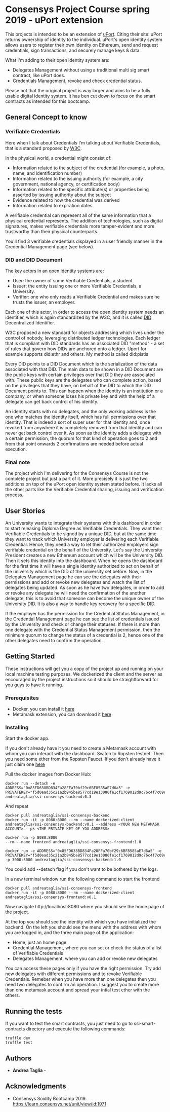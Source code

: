 # Consensys Project Course spring 2019 - uPort extension 

This projects is intended to be an extension of [uPort](https://www.uport.me). Citing their site: uPort returns ownership of identity to the individual. uPort's open identity system allows users to register their own identity on Ethereum, send and request credentials, sign transactions, and securely manage keys & data.

What I'm adding to their open identity system are:

- Delegates Management without using a traditional multi sig smart contract, like uPort does.
- Credentials Management, revoke and check credential status.

Please not that the original project is way larger and aims to be a fully usable digital identity system. It has ben cut down to focus on the smart contracts as intended for this bootcamp.

## General Concept to know

### Verifiable Credentials

Here when I talk about Credentials I'm talking about Verifiable Credentials, that is a standard proposed by [W3C](https://www.w3.org/TR/verifiable-claims-data-model/). 

In the physical world, a credential might consist of:

- Information related to the subject of the credential (for example, a photo, name, and identification number)
- Information related to the issuing authority (for example, a city government, national agency, or certification body)
- Information related to the specific attribute(s) or properties being asserted by issuing authority about the subject
- Evidence related to how the credential was derived
- Information related to expiration dates.

A verifiable credential can represent all of the same information that a physical credential represents. The addition of technologies, such as digital signatures, makes verifiable credentials more tamper-evident and more trustworthy than their physical counterparts. 

You'll find 3 verifiable credentials displayed in a user friendly manner in the Credential Management page (see below).

### DID and DID Document

The key actors in an open identity systems are:

- User: the owner of some Verifiable Credentials, a student.
- Issuer: the entity issuing one or more Verifiable Credentials, a University.
- Verifier: one who only reads a Verifiable Credential and makes sure he trusts the issuer, an employer.

Each one of this actor, in order to access the open identity system needs an identifier, which is again standardized by the W3C, and it is called [DID](https://w3c-ccg.github.io/did-spec/#did-documents) Decentralized Identifier.

W3C proposed a new standard for objects addressing which lives under the control of nobody, leveraging distributed ledger technologies. 
Each ledger that is compliant with DID standards has an associated DID "method" - a set of rules that govern how DIDs are anchored onto a ledger. Uport for example supports did:ethr and others. My method is called did:pistis

Every DID points to a DID Document which is the serialization of the data associated with that DID. The main data to be shown in a DID Document are the public keys with certain privileges over that DID they are associated with. These public keys are the delegates who can complete action, based on the privileges that they have, on behalf of the DID to which the DID Document points to. This can happen  when the identity is an institution or a company, or when someone loses his private key and with the help of a delegate can get back control of his identity. 

An identity starts with no delegates, and the only working address is the one who matches the identity itself, which has full permissions over that identity. That is indeed a sort of super user for that identity and, once revoked from anywhere it is completely removed from that identity and can never get back control over it. 
As soon as the identity adds a delegate with a certain permission, the quorum for that kind of operation goes to 2 and from that point onwards 2 confirmations are needed before actual execution.

### Final note

The project which I'm delivering for the Consensys Course is not the complete project but just a part of it. More precisely it is just the two additions on top of the uPort open identity system stated before. It lacks all the other parts like the Verifiable Credential sharing, issuing and verification process. 

## User Stories

An University wants to integrate their systems with this dashboard in order to start releasing Diploma Degree as Verifiable Credentials. They want their Verifiable Credentials to be signed by a unique DID, but at the same time they want to track which University employer is delivering each Verifiable Credential. Hence, they need a way to let their authorized employers sign verifiable credential on the behalf of the University.
Let's say the University President creates a new Ethereum account which will be the University DID. Then it sets this identity into the dashboard. When he opens the dashboard for the first time it will have a single identity authorized to act on behalf of the university which is the DID of the university set before. 
Now, in the Delegates Management page he can see the delegates with their permissions and add or revoke new delegates and watch the list of delegates being updated. As soon as he have two delegates, in order to add or revoke any delegate he will need the confirmation of the another delegate, this is to avoid that someone can become the unique owner of the University DID. It is also a way to handle key recovery for a specific DID.

If the employer has the permission for the Credential Status Management, in the Credential Management page he can see the list of credentials issued by the University and check or change their statuses. If there is more than one delegate with the Credential Status Management permission, then the minimum quorum to change the status of a credential is 2, hence one of the other delegates need to confirm the operation.

## Getting Started

These instructions will get you a copy of the project up and running on your local machine testing purposes. 
We dockerized the client and the server as encouraged by the project instructions so it should be straightforward for you guys to have it running.

### Prerequisites

- Docker, you can install it [here](https://www.docker.com/get-started)
- Metamask extension, you can download it [here](https://chrome.google.com/webstore/detail/metamask/nkbihfbeogaeaoehlefnkodbefgpgknn?hl=it)

### Installing

Start the docker app.

If you don't already have it you need to create a Metamask account with whom you can interact with the dashboard. 
Switch to Ropsten testnet.
Then you need some ether from the Ropsten Faucet. If you don't already have it just claim one [here](https://faucet.ropsten.be/)

Pull the docker images from Docker Hub:

```
docker run --detach -e ADDRESS="0x85FD638BD834Fa28FFa70bf29c6BF8585aE7d6a5" -e PRIVATEKEY="f5d0ead35c21a2b945be8577cd19e13080fe1cf1769012d9c76c4f7c09e68f92" andreataglia/ssi-consensys-backend:0.3
```



And repeat

```
docker pull andreataglia/ssi-consensys-backend
docker run -it -p 8080:8080 --rm --name dockerized-client andreataglia/ssi-consensys-backend:v0.1 --address <YOUR NEW METAMASK ACCOUNT> --pk <THE PRIVATE KEY OF YOU ADDRESS>

docker run -p 8080:8080
--rm --name frontend andreataglia/ssi-consensys-frontend:1.0

docker run -e ADDRESS="0x85FD638BD834Fa28FFa70bf29c6BF8585aE7d6a5" -e PRIVATEKEY="f5d0ead35c21a2b945be8577cd19e13080fe1cf1769012d9c76c4f7c09e68f92" -p 3000:3000 andreataglia/ssi-consensys-backend:1.0
```

You could add --detach flag if you don't want to be bothered by the logs.


In a new terminal window run the following command to start the frontend  

```
docker pull andreataglia/ssi-consensys-frontend
docker run -it -p 8080:8080 --rm --name dockerized-client andreataglia/ssi-consensys-frontend:v0.1
```

Now navigate http://localhost:8080 where you should see the home page of the project.

At the top you should see the identity with which you have initialized the backend. On the left you should see the menu with the address with whom you are logged in, and the three main page of the application:

- Home, just an home page
- Credential Management, where you can set or check the status of a list of Verifiable Credentials
- Delegates Management, where you can add or revoke new delegates

You can access these pages only if you have the right permission. Try add new delegates with different permissions and to revoke Verifiable Credentials. 
Remeber when you have more than one delegates then you need two delegates to confirm an operation. I suggest you to create more than one metamask account and spread your intial test ether with the others.

## Running the tests

If you want to test the smart contracts, you just need to go to ssi-smart-contracts directory and execute the following commands:

```
truffle dev
truffle test
```

## Authors

* **Andrea Taglia** - 

## Acknowledgments

* Consensys Soidity Bootcamp 2019. https://learn.consensys.net/unit/view/id:1971
